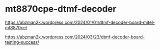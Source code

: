 # mt8870cpe-dtmf-decoder

https://abzman2k.wordpress.com/2024/01/01/dtmf-decoder-board-mitel-mt8870ce/

https://abzman2k.wordpress.com/2024/03/23/dtmf-decoder-board-testing-success/
